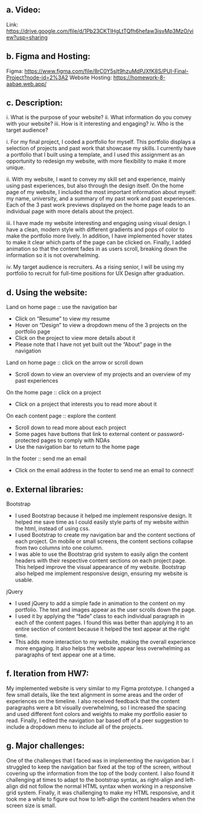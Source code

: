 ## a. Video:
Link: https://drive.google.com/file/d/1Pb23CKTIHgLtTQfh6hefaw3isvMp3MzO/view?usp=sharing


## b. Figma and Hosting:
Figma: https://www.figma.com/file/8rC0Y5sIt9hzuMdPJXfK8S/PUI-Final-Project?node-id=2%3A2
Website Hosting: https://homework-8-aabae.web.app/


## c. Description:
i. What is the purpose of your website?
ii. What information do you convey with your website?
iii. How is it interesting and engaging?
iv. Who is the target audience?

i. For my final project, I coded a portfolio for myself. This portfolio displays a selection of projects and past work that showcase my skills. I currently have a portfolio that I built using a template, and I used this assignment as an opportunity to redesign my website, with more flexibility to make it more unique.

ii. With my website, I want to convey my skill set and experience, mainly using past experiences, but also through the design itself. On the home page of my website, I included the most important information about myself: my name, university, and a summary of my past work and past experiences. Each of the 3 past work previews displayed on the home page leads to an individual page with more details about the project.

iii. I have made my website interesting and engaging using visual design. I have a clean, modern style with different gradients and pops of color to make the portfolio more lively. In addition, I have implemented hover states to make it clear which parts of the page can be clicked on. Finally, I added animation so that the content fades in as users scroll, breaking down the information so it is not overwhelming.

iv. My target audience is recruiters. As a rising senior, I will be using my portfolio to recruit for full-time positions for UX Design after graduation.


## d. Using the website:
Land on home page :: use the navigation bar
* Click on “Resume” to view my resume
* Hover on “Design” to view a dropdown menu of the 3 projects on the portfolio page
* Click on the project to view more details about it
* Please note that I have not yet built out the “About” page in the navigation

Land on home page :: click on the arrow or scroll down
* Scroll down to view an overview of my projects and an overview of my past experiences

On the home page :: click on a project
* Click on a project that interests you to read more about it

On each content page :: explore the content
* Scroll down to read more about each project
* Some pages have buttons that link to external content or password-protected pages to comply with NDAs
* Use the navigation bar to return to the home page

In the footer :: send me an email
* Click on the email address in the footer to send me an email to connect!


## e. External libraries:
Bootstrap
* I used Bootstrap because it helped me implement responsive design. It helped me save time as I could easily style parts of my website within the html, instead of using css.
* I used Bootstrap to create my navigation bar and the content sections of each project. On mobile or small screens, the content sections collapse from two columns into one column.
* I was able to use the Bootstrap grid system to easily align the content headers with their respective content sections on each project page. This helped improve the visual appearance of my website. Bootstrap also helped me implement responsive design, ensuring my website is usable.

jQuery
* I used jQuery to add a simple fade in animation to the content on my portfolio. The text and images appear as the user scrolls down the page.
* I used it by applying the “fade” class to each individual paragraph in each of the content pages. I found this was better than applying it to an entire section of content because it helped the text appear at the right time.
* This adds more interaction to my website, making the overall experience more engaging. It also helps the website appear less overwhelming as paragraphs of text appear one at a time.


## f. Iteration from HW7:
My implemented website is very similar to my Figma prototype. I changed a few small details, like the text alignment in some areas and the order of experiences on the timeline. I also received feedback that the content paragraphs were a bit visually overwhelming, so I increased the spacing and used different font colors and weights to make my portfolio easier to read. Finally, I edited the navigation bar based off of a peer suggestion to include a dropdown menu to include all of the projects.


## g. Major challenges:
One of the challenges that I faced was in implementing the navigation bar. I struggled to keep the navigation bar fixed at the top of the screen, without covering up the information from the top of the body content. I also found it challenging at times to adapt to the bootstrap syntax, as right-align and left-align did not follow the normal HTML syntax when working in a responsive grid system. Finally, it was challenging to make my HTML responsive, and it took me a while to figure out how to left-align the content headers when the screen size is small.

